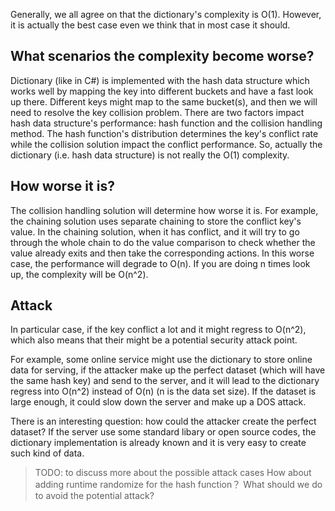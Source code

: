 Generally, we all agree on that the dictionary's complexity is O(1). However, it is actually the best case even we think that in most case it should.

## What scenarios the complexity become worse?

Dictionary (like in C#) is implemented with the hash data structure which works well by mapping the key into different buckets and have a fast look up there. Different keys might map to the same bucket(s), and then we will need to resolve the key collision problem. There are two factors impact hash data structure's performance: hash function and the collision handling method. The hash function's distribution determines the key's conflict rate while the collision solution impact the conflict performance. So, actually the dictionary (i.e. hash data structure) is not really the O(1) complexity.

## How worse it is?
The collision handling solution will determine how worse it is. For example, the chaining solution uses separate chaining to store the conflict key's value. In the chaining solution, when it has conflict, and it will try to go through the whole chain to do the value comparison to check whether the value already exits and then take the corresponding actions. In this worse case, the performance will degrade to O(n). If you are doing n times look up, the complexity will be O(n^2).

## Attack
In particular case, if the key conflict a lot and it might regress to O(n^2), which also means that their might be a potential security attack point. 

For example, some online service might use the dictionary to store online data for serving, if the attacker make up the perfect dataset (which will have the same hash key) and send to the server, and it will lead to the dictionary regress into O(n^2) instead of O(n) (n is the data set size). If the dataset is large enough, it could slow down the server and make up a DOS attack.

There is an interesting question: how could the attacker create the perfect dataset? If the server use some standard libary or open source codes, the dictionary implementation is already known and it is very easy to create such kind of data.

> TODO: to discuss more about the possible attack cases
> How about adding runtime randomize for the hash function？
> What should we do to avoid the potential attack?
